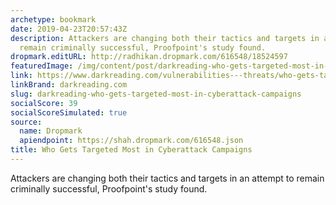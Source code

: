 ```yaml
---
archetype: bookmark
date: 2019-04-23T20:57:43Z
description: Attackers are changing both their tactics and targets in an attempt to
  remain criminally successful, Proofpoint's study found.
dropmark.editURL: http://radhikan.dropmark.com/616548/18524597
featuredImage: /img/content/post/darkreading-who-gets-targeted-most-in-cyberattack-campaigns.jpg
link: https://www.darkreading.com/vulnerabilities---threats/who-gets-targeted-most-in-cyberattack-campaigns/d/d-id/1334494
linkBrand: darkreading.com
slug: darkreading-who-gets-targeted-most-in-cyberattack-campaigns
socialScore: 39
socialScoreSimulated: true
source:
  name: Dropmark
  apiendpoint: https://shah.dropmark.com/616548.json
title: Who Gets Targeted Most in Cyberattack Campaigns
---
```

Attackers are changing both their tactics and targets in an attempt to remain criminally successful, Proofpoint's study found.